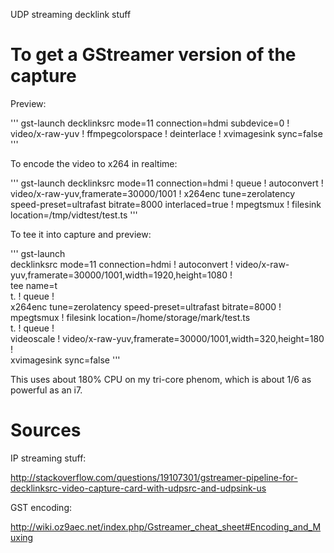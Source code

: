 UDP streaming decklink stuff




To get a GStreamer version of the capture
=========================================

Preview:

'''
gst-launch decklinksrc mode=11 connection=hdmi subdevice=0 ! video/x-raw-yuv ! ffmpegcolorspace ! deinterlace ! xvimagesink sync=false
'''

To encode the video to x264 in realtime:

'''
gst-launch decklinksrc mode=11 connection=hdmi ! queue ! autoconvert ! video/x-raw-yuv,framerate=30000/1001 ! x264enc tune=zerolatency speed-preset=ultrafast bitrate=8000 interlaced=true ! mpegtsmux ! filesink location=/tmp/vidtest/test.ts
'''

To tee it into capture and preview:

'''
gst-launch \
	decklinksrc mode=11 connection=hdmi ! autoconvert ! video/x-raw-yuv,framerate=30000/1001,width=1920,height=1080 ! \
	tee name=t \
		t. ! queue ! \
			x264enc tune=zerolatency speed-preset=ultrafast bitrate=8000 ! \
			mpegtsmux ! filesink location=/home/storage/mark/test.ts \
		t. ! queue ! \
			videoscale ! video/x-raw-yuv,framerate=30000/1001,width=320,height=180 ! \
			xvimagesink sync=false
'''

This uses about 180% CPU on my tri-core phenom, which is about 1/6 as powerful as an i7.

Sources
=======

IP streaming stuff:

http://stackoverflow.com/questions/19107301/gstreamer-pipeline-for-decklinksrc-video-capture-card-with-udpsrc-and-udpsink-us

GST encoding:

http://wiki.oz9aec.net/index.php/Gstreamer_cheat_sheet#Encoding_and_Muxing
